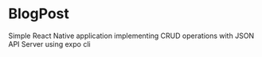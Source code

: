 # BlogPost

 Simple React Native application implementing CRUD operations with JSON API Server using expo cli
